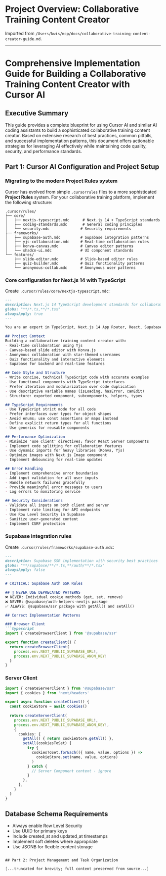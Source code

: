 # Project Overview: Collaborative Training Content Creator

Imported from `/Users/kwis/mcp/docs/collaborative-training-content-creator-guide.md`.

---

# Comprehensive Implementation Guide for Building a Collaborative Training Content Creator with Cursor AI

## Executive Summary

This guide provides a complete blueprint for using Cursor AI and similar AI coding assistants to build a sophisticated collaborative training content creator. Based on extensive research of best practices, common pitfalls, and successful implementation patterns, this document offers actionable strategies for leveraging AI effectively while maintaining code quality, security, and performance standards.

## Part 1: Cursor AI Configuration and Project Setup

### Migrating to the modern Project Rules system

Cursor has evolved from simple `.cursorrules` files to a more sophisticated **Project Rules** system. For your collaborative training platform, implement the following structure:

```
.cursor/rules/
├── core/
│   ├── nextjs-typescript.mdc      # Next.js 14 + TypeScript standards
│   ├── coding-standards.mdc       # General coding principles
│   └── security.mdc              # Security requirements
├── frameworks/
│   ├── supabase-auth.mdc         # Supabase integration patterns
│   ├── yjs-collaboration.mdc     # Real-time collaboration rules
│   ├── konva-canvas.mdc          # Canvas editor patterns
│   └── shadcn-ui.mdc             # UI component standards
└── features/
    ├── slide-editor.mdc          # Slide-based editor rules
    ├── quiz-builder.mdc          # Quiz functionality patterns
    └── anonymous-collab.mdc      # Anonymous user patterns
```

### Core configuration for Next.js 14 with TypeScript

Create `.cursor/rules/core/nextjs-typescript.mdc`:

```markdown
---
description: Next.js 14 TypeScript development standards for collaborative training platform
globs: "**/*.ts,**/*.tsx"
alwaysApply: true
---

You are an expert in TypeScript, Next.js 14 App Router, React, Supabase, Yjs, Konva.js, and shadcn/ui.

## Project Context
Building a collaborative training content creator with:
- Real-time collaboration using Yjs
- Canvas-based slide editor with Konva.js
- Anonymous collaboration with star-themed usernames
- Quiz functionality and interactive elements
- Supabase for backend and real-time features

## Code Style and Structure
- Write concise, technical TypeScript code with accurate examples
- Use functional components with TypeScript interfaces
- Prefer iteration and modularization over code duplication
- Use descriptive variable names (isLoading, hasError, canEdit)
- Structure: exported component, subcomponents, helpers, types

## TypeScript Requirements
- Use TypeScript strict mode for all code
- Prefer interfaces over types for object shapes
- Avoid enums; use const assertions or maps instead
- Define explicit return types for all functions
- Use generics for reusable components

## Performance Optimization
- Minimize 'use client' directives; favor React Server Components
- Implement code splitting for collaboration features
- Use dynamic imports for heavy libraries (Konva, Yjs)
- Optimize images with Next.js Image component
- Implement debouncing for real-time updates

## Error Handling
- Implement comprehensive error boundaries
- Add input validation for all user inputs
- Handle network failures gracefully
- Provide meaningful error messages to users
- Log errors to monitoring service

## Security Considerations
- Validate all inputs on both client and server
- Implement rate limiting for API endpoints
- Use Row Level Security in Supabase
- Sanitize user-generated content
- Implement CSRF protection
```

### Supabase integration rules

Create `.cursor/rules/frameworks/supabase-auth.mdc`:

```markdown
---
description: Supabase SSR implementation with security best practices
globs: "**/supabase/**/*.ts,**/auth/**/*.tsx"
alwaysApply: false
---

# CRITICAL: Supabase Auth SSR Rules

## 🚨 NEVER USE DEPRECATED PATTERNS
❌ NEVER: Individual cookie methods (get, set, remove)
❌ NEVER: @supabase/auth-helpers-nextjs package
✅ ALWAYS: @supabase/ssr package with getAll() and setAll()

## Correct Implementation Patterns

### Browser Client
```typescript
import { createBrowserClient } from '@supabase/ssr'

export function createClient() {
  return createBrowserClient(
    process.env.NEXT_PUBLIC_SUPABASE_URL!,
    process.env.NEXT_PUBLIC_SUPABASE_ANON_KEY!
  )
}
```

### Server Client
```typescript
import { createServerClient } from '@supabase/ssr'
import { cookies } from 'next/headers'

export async function createClient() {
  const cookieStore = await cookies()
  
  return createServerClient(
    process.env.NEXT_PUBLIC_SUPABASE_URL!,
    process.env.NEXT_PUBLIC_SUPABASE_ANON_KEY!,
    {
      cookies: {
        getAll() { return cookieStore.getAll() },
        setAll(cookiesToSet) {
          try {
            cookiesToSet.forEach(({ name, value, options }) =>
              cookieStore.set(name, value, options)
            )
          } catch {
            // Server Component context - ignore
          }
        },
      },
    }
  )
}
```

## Database Schema Requirements
- Always enable Row Level Security
- Use UUID for primary keys
- Include created_at and updated_at timestamps
- Implement soft deletes where appropriate
- Use JSONB for flexible content storage
```

## Part 2: Project Management and Task Organization

[...truncated for brevity; full content preserved from source...]
